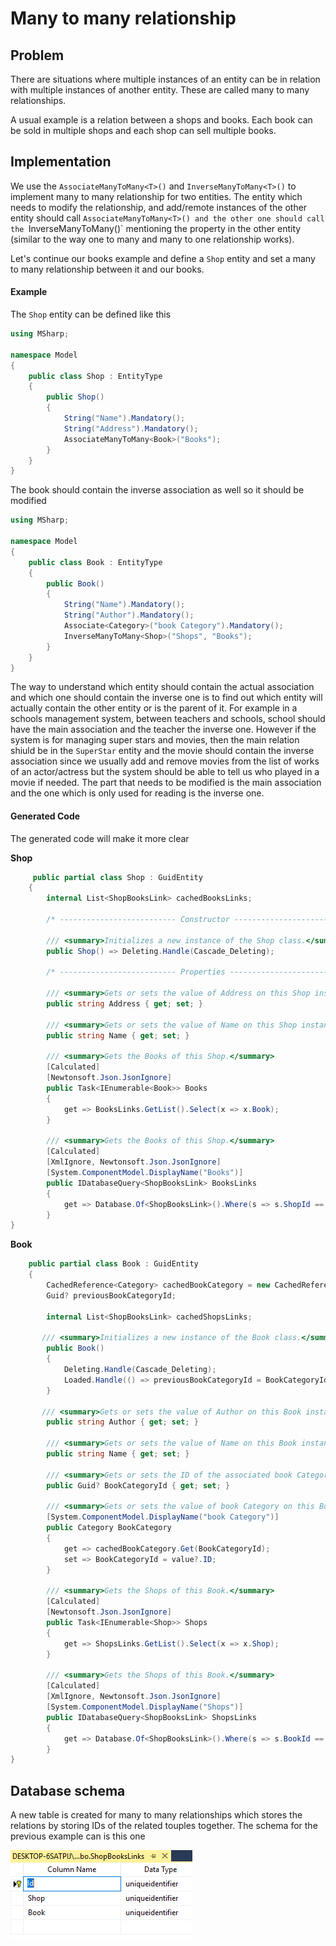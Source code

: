 # Many to many relationship

## Problem

There are situations where multiple instances of an entity can be in relation with multiple instances of another entity.
These are called many to many relationships.

A usual example is a relation between a shops and books.
Each book can be sold in multiple shops and each shop can sell multiple books.

## Implementation

We use the `AssociateManyToMany<T>()` and `InverseManyToMany<T>()` to implement many to many relationship for two entities. 
The entity which needs to modify the relationship, and add/remote instances of the other entity should call `AssociateManyToMany<T>() and the other one should call the `InverseManyToMany<T>()` mentioning the property in the other entity (similar to the way one to many and many to one relationship works).

Let's continue our books example and define a `Shop` entity and set a many to many relationship between it and our books.

#### Example

The `Shop` entity can be defined like this

```csharp
using MSharp;

namespace Model
{
    public class Shop : EntityType
    {
        public Shop()
        {
            String("Name").Mandatory();
            String("Address").Mandatory();
            AssociateManyToMany<Book>("Books");
        }
    }
}

```

The book should contain the inverse association as well so it should be modified

```csharp
using MSharp;

namespace Model
{
    public class Book : EntityType
    {
        public Book()
        {
            String("Name").Mandatory();
            String("Author").Mandatory();
            Associate<Category>("book Category").Mandatory();
            InverseManyToMany<Shop>("Shops", "Books");
        }
    }
}

```

The way to understand which entity should contain the actual association and which one should contain the inverse one is to find out which entity will actually contain the other entity or is the parent of it.
For example in a schools management system, between teachers and schools, school should have the main association and the teacher the inverse one.
However if the system is for managing super stars and movies, then the  main relation shiuld be in the `SuperStar` entity and the movie should contain the inverse association since we usually add and remove movies from the list of works of an actor/actress but the system should be able to tell us who played in a movie if needed.
The part that needs to be modified is the main association and the one which is only used for reading is the inverse one.

#### Generated Code

The generated code will make it more clear

**Shop**

```csharp
     public partial class Shop : GuidEntity
    {
        internal List<ShopBooksLink> cachedBooksLinks;
        
        /* -------------------------- Constructor -----------------------*/
        
        /// <summary>Initializes a new instance of the Shop class.</summary>
        public Shop() => Deleting.Handle(Cascade_Deleting);
        
        /* -------------------------- Properties -------------------------*/
        
        /// <summary>Gets or sets the value of Address on this Shop instance.</summary>
        public string Address { get; set; }
        
        /// <summary>Gets or sets the value of Name on this Shop instance.</summary>
        public string Name { get; set; }
        
        /// <summary>Gets the Books of this Shop.</summary>
        [Calculated]
        [Newtonsoft.Json.JsonIgnore]
        public Task<IEnumerable<Book>> Books
        {
            get => BooksLinks.GetList().Select(x => x.Book);
        }
        
        /// <summary>Gets the Books of this Shop.</summary>
        [Calculated]
        [XmlIgnore, Newtonsoft.Json.JsonIgnore]
        [System.ComponentModel.DisplayName("Books")]
        public IDatabaseQuery<ShopBooksLink> BooksLinks
        {
            get => Database.Of<ShopBooksLink>().Where(s => s.ShopId == ID);
        }
}
```

**Book**

```csharp
    public partial class Book : GuidEntity
    {
        CachedReference<Category> cachedBookCategory = new CachedReference<Category>();
        Guid? previousBookCategoryId;
        
        internal List<ShopBooksLink> cachedShopsLinks;
        
       /// <summary>Initializes a new instance of the Book class.</summary>
        public Book()
        {
            Deleting.Handle(Cascade_Deleting);
            Loaded.Handle(() => previousBookCategoryId = BookCategoryId);
        }
        
       /// <summary>Gets or sets the value of Author on this Book instance.</summary>
        public string Author { get; set; }
        
        /// <summary>Gets or sets the value of Name on this Book instance.</summary>
        public string Name { get; set; }
        
        /// <summary>Gets or sets the ID of the associated book Category.</summary>
        public Guid? BookCategoryId { get; set; }
        
        /// <summary>Gets or sets the value of book Category on this Book instance.</summary>
        [System.ComponentModel.DisplayName("book Category")]
        public Category BookCategory
        {
            get => cachedBookCategory.Get(BookCategoryId);
            set => BookCategoryId = value?.ID;
        }
        
        /// <summary>Gets the Shops of this Book.</summary>
        [Calculated]
        [Newtonsoft.Json.JsonIgnore]
        public Task<IEnumerable<Shop>> Shops
        {
            get => ShopsLinks.GetList().Select(x => x.Shop);
        }
        
        /// <summary>Gets the Shops of this Book.</summary>
        [Calculated]
        [XmlIgnore, Newtonsoft.Json.JsonIgnore]
        [System.ComponentModel.DisplayName("Shops")]
        public IDatabaseQuery<ShopBooksLink> ShopsLinks
        {
            get => Database.Of<ShopBooksLink>().Where(s => s.BookId == ID);
        }
}
```

## Database schema

A new table is created for many to many relationships which stores the relations by storing IDs of the related touples together.
The schema for the previous example can is this one

![book and shop relation's table](images/bookShopRelation.png)